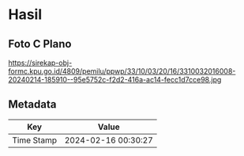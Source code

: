 # Hasil

## Foto C Plano

https://sirekap-obj-formc.kpu.go.id/4809/pemilu/ppwp/33/10/03/20/16/3310032016008-20240214-185910--95e5752c-f2d2-416a-ac14-fecc1d7cce98.jpg


## Metadata

| Key        | Value               |
| ---------- | ------------------- |
| Time Stamp | 2024-02-16 00:30:27 |



